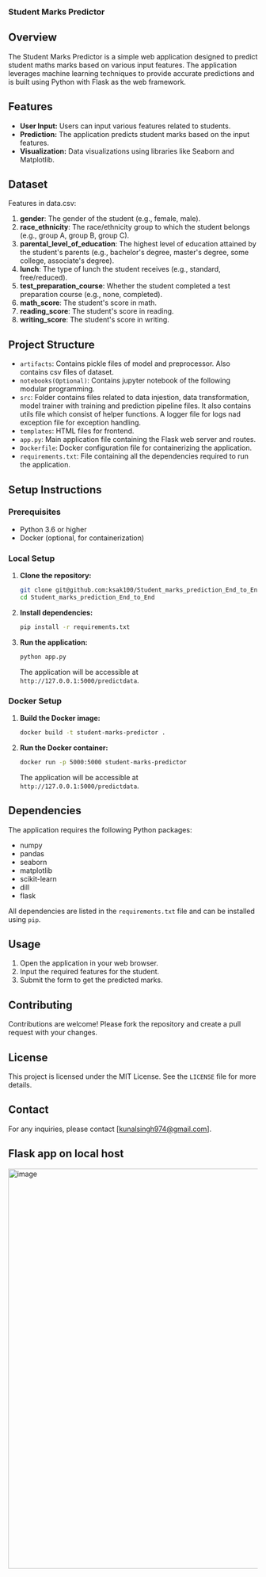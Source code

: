 ### Student Marks Predictor

## Overview

The Student Marks Predictor is a simple web application designed to predict student maths marks based on various input features. The application leverages machine learning techniques to provide accurate predictions and is built using Python with Flask as the web framework.

## Features

- **User Input:** Users can input various features related to students.
- **Prediction:** The application predicts student marks based on the input features.
- **Visualization:** Data visualizations using libraries like Seaborn and Matplotlib.

## Dataset
Features in data.csv:
1. **gender**: The gender of the student (e.g., female, male).
2. **race_ethnicity**: The race/ethnicity group to which the student belongs (e.g., group A, group B, group C).
3. **parental_level_of_education**: The highest level of education attained by the student's parents (e.g., bachelor's degree, master's degree, some college, associate's degree).
4. **lunch**: The type of lunch the student receives (e.g., standard, free/reduced).
5. **test_preparation_course**: Whether the student completed a test preparation course (e.g., none, completed).
6. **math_score**: The student's score in math.
7. **reading_score**: The student's score in reading.
8. **writing_score**: The student's score in writing.

## Project Structure

- `artifacts`: Contains pickle files of model and preprocessor. Also contains csv files of dataset.
- `notebooks(Optional)`: Contains jupyter notebook of the following modular programming.
- `src`: Folder contains files related to data injestion, data transformation, model trainer with training and prediction pipeline files. It also contains utils file which consist of helper functions. A logger file for logs nad exception file for exception handling.
- `templates`: HTML files for frontend. 
- `app.py`: Main application file containing the Flask web server and routes.
- `Dockerfile`: Docker configuration file for containerizing the application.
- `requirements.txt`: File containing all the dependencies required to run the application.

## Setup Instructions

### Prerequisites

- Python 3.6 or higher
- Docker (optional, for containerization)

### Local Setup

1. **Clone the repository:**

   ```bash
   git clone git@github.com:ksak100/Student_marks_prediction_End_to_End.git
   cd Student_marks_prediction_End_to_End
   ```

2. **Install dependencies:**

   ```bash
   pip install -r requirements.txt
   ```

3. **Run the application:**

   ```bash
   python app.py
   ```

   The application will be accessible at `http://127.0.0.1:5000/predictdata`.

### Docker Setup

1. **Build the Docker image:**

   ```bash
   docker build -t student-marks-predictor .
   ```

2. **Run the Docker container:**

   ```bash
   docker run -p 5000:5000 student-marks-predictor
   ```

   The application will be accessible at `http://127.0.0.1:5000/predictdata`.

## Dependencies

The application requires the following Python packages:

- numpy
- pandas
- seaborn
- matplotlib
- scikit-learn
- dill
- flask

All dependencies are listed in the `requirements.txt` file and can be installed using `pip`.

## Usage

1. Open the application in your web browser.
2. Input the required features for the student.
3. Submit the form to get the predicted marks.

## Contributing

Contributions are welcome! Please fork the repository and create a pull request with your changes.

## License

This project is licensed under the MIT License. See the `LICENSE` file for more details.

## Contact

For any inquiries, please contact [kunalsingh974@gmail.com].

## Flask app on local host
<img width="808" alt="image" src="https://github.com/user-attachments/assets/21809b1e-67d9-4a07-a9c5-cd2d5da965bc">

